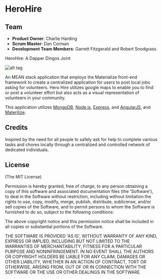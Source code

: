 # HeroHire

## Team

  - __Product Owner__: Charlie Harding
  - __Scrum Master__: Dan Corman
  - __Development Team Members__: Garrett Fitzgerald and Robert Snodgrass

HeroHire: A Dapper Dingos Joint

![alt tag](http://i62.tinypic.com/2vxmzdc.jpg)

An MEAN stack application that employs the Materialize front-end framework to create a centralized application for users to post local jobs asking for volunteers. Hero Hire utilizes google maps to enable you to find or post a volunteer effort but also acts as a visual representation of volunteers in your community.

This application utilizes [MongoDB](http://www.mongodb.org/), [Node.js](http://www.nodejs.org/), [Express](http://expressjs.com/), and [AngularJS](http://angularjs.org/), and [Materilize](http://materializecss.com/).

## Credits
Inspired by the need for all people to safely ask for help to complete various tasks and chores locally through a centralized and controlled network of dedicated individuals. 

## License
(The MIT License)

Permission is hereby granted, free of charge, to any person obtaining
a copy of this software and associated documentation files (the
'Software'), to deal in the Software without restriction, including
without limitation the rights to use, copy, modify, merge, publish,
distribute, sublicense, and/or sell copies of the Software, and to
permit persons to whom the Software is furnished to do so, subject to
the following conditions:

The above copyright notice and this permission notice shall be
included in all copies or substantial portions of the Software.

THE SOFTWARE IS PROVIDED 'AS IS', WITHOUT WARRANTY OF ANY KIND,
EXPRESS OR IMPLIED, INCLUDING BUT NOT LIMITED TO THE WARRANTIES OF
MERCHANTABILITY, FITNESS FOR A PARTICULAR PURPOSE AND NONINFRINGEMENT.
IN NO EVENT SHALL THE AUTHORS OR COPYRIGHT HOLDERS BE LIABLE FOR ANY
CLAIM, DAMAGES OR OTHER LIABILITY, WHETHER IN AN ACTION OF CONTRACT,
TORT OR OTHERWISE, ARISING FROM, OUT OF OR IN CONNECTION WITH THE
SOFTWARE OR THE USE OR OTHER DEALINGS IN THE SOFTWARE.
